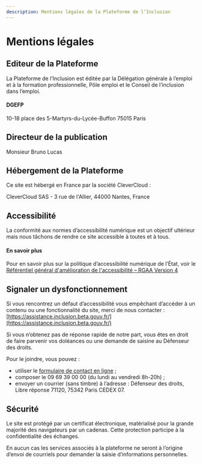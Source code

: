 ```yaml
---
description: Mentions légales de la Plateforme de l’Inclusion
---
```


# Mentions légales

## Editeur de la Plateforme

La Plateforme de l’Inclusion est éditée par la Délégation générale à l’emploi et à la formation professionnelle, Pôle emploi et le Conseil de l’inclusion dans l’emploi.

#### DGEFP

10-18 place des 5-Martyrs-du-Lycée-Buffon 75015 Paris

## Directeur de la publication

Monsieur Bruno Lucas

## Hébergement de la Plateforme

Ce site est hébergé en France par la société CleverCloud :

CleverCloud SAS - 3 rue de l'Allier, 44000 Nantes, France

## Accessibilité

La conformité aux normes d’accessibilité numérique est un objectif ultérieur mais nous tâchons de rendre ce site accessible à toutes et à tous.

#### En savoir plus

Pour en savoir plus sur la politique d’accessibilité numérique de l’État, voir le [Référentiel général d'amélioration de l'accessibilité – RGAA Version 4](https://www.numerique.gouv.fr/publications/rgaa-accessibilite/)

## Signaler un dysfonctionnement

Si vous rencontrez un défaut d’accessibilité vous empêchant d’accéder à un contenu ou une fonctionnalité du site, merci de nous contacter : [https://assistance.inclusion.beta.gouv.fr/](https://assistance.inclusion.beta.gouv.fr/)

Si vous n’obtenez pas de réponse rapide de notre part, vous êtes en droit de faire parvenir vos doléances ou une demande de saisine au Défenseur des droits.

Pour le joindre, vous pouvez :

* utiliser le [formulaire de contact en ligne](https://formulaire.defenseurdesdroits.fr/code/afficher.php?ETAPE=accueil_2016) ;
* composer le 09 69 39 00 00 \(du lundi au vendredi 8h-20h\) ;
* envoyer un courrier \(sans timbre\) à l’adresse : Défenseur des droits, Libre réponse 71120, 75342 Paris CEDEX 07.

## Sécurité

Le site est protégé par un certificat électronique, matérialisé pour la grande majorité des navigateurs par un cadenas. Cette protection participe à la confidentialité des échanges.

En aucun cas les services associés à la plateforme ne seront à l’origine d’envoi de courriels pour demander la saisie d’informations personnelles.

